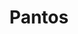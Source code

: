 ---
title: "Pantos"
layout: categories
permalink: /pantos/
author_profile: true
sidebar_main: true
---